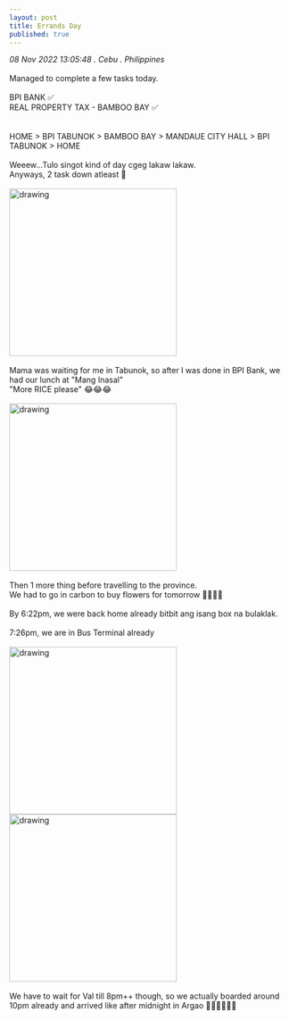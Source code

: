 ```yaml
---
layout: post
title: Errands Day
published: true
---
```

_08 Nov 2022 13:05:48 . Cebu . Philippines_
<br>
<br>
Managed to complete a few tasks today.
<br>
<br>
BPI BANK ✅
<br>
REAL PROPERTY TAX - BAMBOO BAY ✅
<br>
<br>
<br>
HOME > BPI TABUNOK > BAMBOO BAY > MANDAUE CITY HALL > BPI TABUNOK > HOME 
<br>
<br>
Weeew...Tulo singot kind of day cgeg lakaw lakaw.
<br>
Anyways, 2 task down atleast 🤛
<br>
<br>
<img src="https://drive.google.com/uc?export=view&id=1_-hHjmxBSl6fe4rVVUZBSfak5P104CAx" alt="drawing" width="300"/>
<br>
<br>
Mama was waiting for me in Tabunok, so after I was done in BPI Bank, we had our lunch at "Mang Inasal"
<br>
"More RICE please" 😂😂😂
<br>
<br>
<img src="https://drive.google.com/uc?export=view&id=1YdwvtPh9iW-Hou_ddpgzLmnd4O-c3HUE" alt="drawing" width="300"/>
<br>
<br>
Then 1 more thing before travelling to the province.
<br>
We had to go in carbon to buy flowers for tomorrow 💐🌹💐🌷
<br>
<br>
By 6:22pm, we were back home already bitbit ang isang box na bulaklak.
<br>
<br>
7:26pm, we are in Bus Terminal already
<br>
<br>
<img src="https://drive.google.com/uc?export=view&id=1KxXJlnECHEN-4VRAHyPG-ygMGmB9Np_M" alt="drawing" width="300"/> <img src="https://drive.google.com/uc?export=view&id=1AjISY9H7QprpobHw-2FKas5YG9rNPrNM" alt="drawing" width="300"/>
<br>
<br>
We have to wait for Val till 8pm++ though, so we actually boarded around 10pm already and arrived like after midnight in Argao 🤦🏻‍♀️😴😴😴
